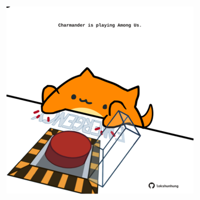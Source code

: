 <!-- built at 05/08/2022, 21:01:09 UTC -->
<p align="center">
  <img width="500" height="500" src="./ReadmeImage.svg">
</p>
